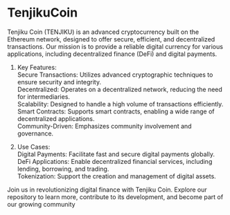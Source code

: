 # TenjikuCoin

Tenjiku Coin (TENJIKU) is an advanced cryptocurrency built on the Ethereum network, designed to offer secure, efficient, and decentralized transactions. Our mission is to provide a reliable digital currency for various applications, including decentralized finance (DeFi) and digital payments.   

1. Key Features:    
Secure Transactions: Utilizes advanced cryptographic techniques to ensure security and integrity.  
Decentralized: Operates on a decentralized network, reducing the need for intermediaries.  
Scalability: Designed to handle a high volume of transactions efficiently.  
Smart Contracts: Supports smart contracts, enabling a wide range of decentralized applications.  
Community-Driven: Emphasizes community involvement and governance.   

2. Use Cases:    
Digital Payments: Facilitate fast and secure digital payments globally.  
DeFi Applications: Enable decentralized financial services, including lending, borrowing, and trading.  
Tokenization: Support the creation and management of digital assets.   

Join us in revolutionizing digital finance with Tenjiku Coin. Explore our repository to learn more, contribute to its development, and become part of our growing community
